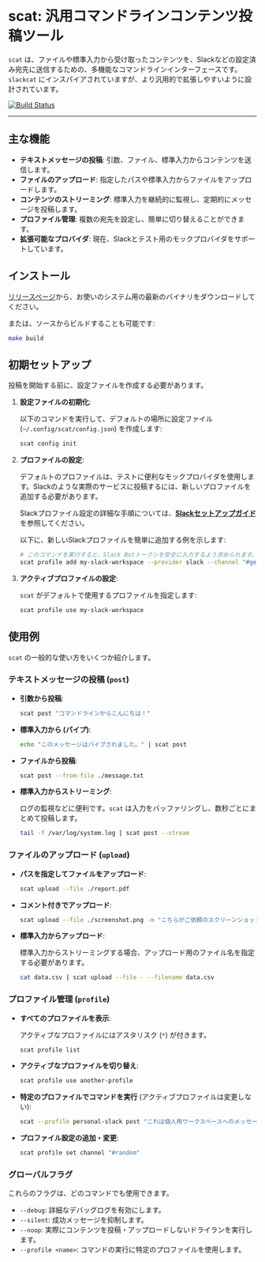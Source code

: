 # scat: 汎用コマンドラインコンテンツ投稿ツール

`scat` は、ファイルや標準入力から受け取ったコンテンツを、Slackなどの設定済み宛先に送信するための、多機能なコマンドラインインターフェースです。`slackcat` にインスパイアされていますが、より汎用的で拡張しやすいように設計されています。

[![Build Status](https://github.com/magifd2/scat/actions/workflows/build.yml/badge.svg)](https://github.com/magifd2/scat/actions/workflows/build.yml)

---

## 主な機能

- **テキストメッセージの投稿**: 引数、ファイル、標準入力からコンテンツを送信します。
- **ファイルのアップロード**: 指定したパスや標準入力からファイルをアップロードします。
- **コンテンツのストリーミング**: 標準入力を継続的に監視し、定期的にメッセージを投稿します。
- **プロファイル管理**: 複数の宛先を設定し、簡単に切り替えることができます。
- **拡張可能なプロバイダ**: 現在、Slackとテスト用のモックプロバイダをサポートしています。

## インストール

[リリースページ](https://github.com/magifd2/scat/releases)から、お使いのシステム用の最新のバイナリをダウンロードしてください。

または、ソースからビルドすることも可能です:

```bash
make build
```

## 初期セットアップ

投稿を開始する前に、設定ファイルを作成する必要があります。

1.  **設定ファイルの初期化**:

    以下のコマンドを実行して、デフォルトの場所に設定ファイル (`~/.config/scat/config.json`) を作成します:

    ```bash
    scat config init
    ```

2.  **プロファイルの設定**:

    デフォルトのプロファイルは、テストに便利なモックプロバイダを使用します。Slackのような実際のサービスに投稿するには、新しいプロファイルを追加する必要があります。

    Slackプロファイル設定の詳細な手順については、**[Slackセットアップガイド](./SLACK_SETUP.md)** を参照してください。

    以下に、新しいSlackプロファイルを簡単に追加する例を示します:

    ```bash
    # このコマンドを実行すると、Slack Botトークンを安全に入力するよう求められます。
    scat profile add my-slack-workspace --provider slack --channel "#general"
    ```

3.  **アクティブプロファイルの設定**:

    `scat` がデフォルトで使用するプロファイルを指定します:

    ```bash
    scat profile use my-slack-workspace
    ```

## 使用例

`scat` の一般的な使い方をいくつか紹介します。

### テキストメッセージの投稿 (`post`)

-   **引数から投稿**:

    ```bash
    scat post "コマンドラインからこんにちは！"
    ```

-   **標準入力から (パイプ)**:

    ```bash
    echo "このメッセージはパイプされました。" | scat post
    ```

-   **ファイルから投稿**:

    ```bash
    scat post --from-file ./message.txt
    ```

-   **標準入力からストリーミング**:

    ログの監視などに便利です。`scat` は入力をバッファリングし、数秒ごとにまとめて投稿します。

    ```bash
    tail -f /var/log/system.log | scat post --stream
    ```

### ファイルのアップロード (`upload`)

-   **パスを指定してファイルをアップロード**:

    ```bash
    scat upload --file ./report.pdf
    ```

-   **コメント付きでアップロード**:

    ```bash
    scat upload --file ./screenshot.png -m "こちらがご依頼のスクリーンショットです。"
    ```

-   **標準入力からアップロード**:

    標準入力からストリーミングする場合、アップロード用のファイル名を指定する必要があります。

    ```bash
    cat data.csv | scat upload --file - --filename data.csv
    ```

### プロファイル管理 (`profile`)

-   **すべてのプロファイルを表示**:

    アクティブなプロファイルにはアスタリスク (`*`) が付きます。

    ```bash
    scat profile list
    ```

-   **アクティブなプロファイルを切り替え**:

    ```bash
    scat profile use another-profile
    ```

-   **特定のプロファイルでコマンドを実行** (アクティブプロファイルは変更しない):

    ```bash
    scat --profile personal-slack post "これは個人用ワークスペースへのメッセージです。"
    ```

-   **プロファイル設定の追加・変更**:

    ```bash
    scat profile set channel "#random"
    ```

### グローバルフラグ

これらのフラグは、どのコマンドでも使用できます。

-   `--debug`: 詳細なデバッグログを有効にします。
-   `--silent`: 成功メッセージを抑制します。
-   `--noop`: 実際にコンテンツを投稿・アップロードしないドライランを実行します。
-   `--profile <name>`: コマンドの実行に特定のプロファイルを使用します。